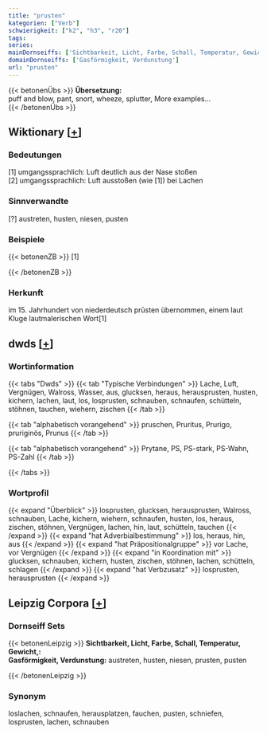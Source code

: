 ```yaml
---
title: "prusten"
kategorien: ["Verb"]
schwierigkeit: ["k2", "h3", "r20"]
tags:
series:
mainDornseiffs: ['Sichtbarkeit, Licht, Farbe, Schall, Temperatur, Gewicht,']
domainDornseiffs: ['Gasförmigkeit, Verdunstung']
url: "prusten"
---
```


{{< betonenÜbs >}}
**Übersetzung:**  
puff and blow, pant, snort, wheeze, splutter, More examples...  
{{< /betonenÜbs >}}

## Wiktionary [[+](https://de.wiktionary.org/wiki/prusten)]

### Bedeutungen
[1] umgangssprachlich: Luft deutlich aus der Nase stoßen  
[2] umgangssprachlich: Luft ausstoßen (wie [1]) bei Lachen  

### Sinnverwandte
[?] austreten, husten, niesen, pusten  

### Beispiele
{{< betonenZB >}}
[1]  

{{< /betonenZB >}}
### Herkunft
im 15. Jahrhundert von niederdeutsch prūsten übernommen, einem laut Kluge lautmalerischen Wort[1]  



## dwds [[+](https://www.dwds.de/wb/prusten)]

### Wortinformation
{{< tabs "Dwds" >}}
{{< tab "Typische Verbindungen" >}}
Lache, Luft, Vergnügen, Walross, Wasser, aus, glucksen, heraus, herausprusten, husten, kichern, lachen, laut, los, losprusten, schnauben, schnaufen, schütteln, stöhnen, tauchen, wiehern, zischen
{{< /tab >}}

{{< tab "alphabetisch vorangehend" >}}
pruschen, Pruritus, Prurigo, pruriginös, Prunus
{{< /tab >}}

{{< tab "alphabetisch vorangehend" >}}
Prytane, PS, PS-stark, PS-Wahn, PS-Zahl
{{< /tab >}}

{{< /tabs >}}

### Wortprofil
{{< expand "Überblick" >}} losprusten, glucksen, herausprusten, Walross, schnauben, Lache, kichern, wiehern, schnaufen, husten, los, heraus, zischen, stöhnen, Vergnügen, lachen, hin, laut, schütteln, tauchen {{< /expand >}}
{{< expand "hat Adverbialbestimmung" >}} los, heraus, hin, aus {{< /expand >}}
{{< expand "hat Präpositionalgruppe" >}} vor Lache, vor Vergnügen {{< /expand >}}
{{< expand "in Koordination mit" >}} glucksen, schnauben, kichern, husten, zischen, stöhnen, lachen, schütteln, schlagen {{< /expand >}}
{{< expand "hat Verbzusatz" >}} losprusten, herausprusten {{< /expand >}}

## Leipzig Corpora [[+](https://corpora.uni-leipzig.de/en/res?word=prusten&corpusId=deu_newscrawl-public_2018)]

### Dornseiff Sets
{{< betonenLeipzig >}}
**Sichtbarkeit, Licht, Farbe, Schall, Temperatur, Gewicht,:**  
**Gasförmigkeit, Verdunstung:** austreten, husten, niesen, prusten, pusten  

{{< /betonenLeipzig >}}

### Synonym
loslachen, schnaufen, herausplatzen, fauchen, pusten, schniefen, losprusten, lachen, schnauben

